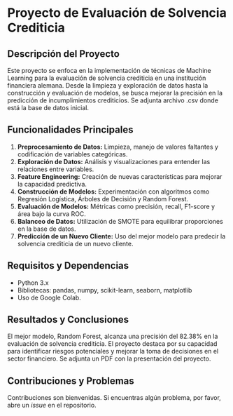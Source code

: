 # Proyecto de Evaluación de Solvencia Crediticia

## Descripción del Proyecto
Este proyecto se enfoca en la implementación de técnicas de Machine Learning para la evaluación de solvencia crediticia en una institución financiera alemana. Desde la limpieza y exploración de datos hasta la construcción y evaluación de modelos, se busca mejorar la precisión en la predicción de incumplimientos crediticios.
Se adjunta archivo .csv donde está la base de datos inicial.

## Funcionalidades Principales
1. **Preprocesamiento de Datos:** Limpieza, manejo de valores faltantes y codificación de variables categóricas.
2. **Exploración de Datos:** Análisis y visualizaciones para entender las relaciones entre variables.
3. **Feature Engineering:** Creación de nuevas características para mejorar la capacidad predictiva.
4. **Construcción de Modelos:** Experimentación con algoritmos como Regresión Logística, Árboles de Decisión y Random Forest.
5. **Evaluación de Modelos:** Métricas como precisión, recall, F1-score y área bajo la curva ROC.
6. **Balanceo de Datos:** Utilización de SMOTE para equilibrar proporciones en la base de datos.
7. **Predicción de un Nuevo Cliente:** Uso del mejor modelo para predecir la solvencia crediticia de un nuevo cliente.

## Requisitos y Dependencias
- Python 3.x
- Bibliotecas: pandas, numpy, scikit-learn, seaborn, matplotlib
- Uso de Google Colab.

## Resultados y Conclusiones
El mejor modelo, Random Forest, alcanza una precisión del 82.38% en la evaluación de solvencia crediticia. El proyecto destaca por su capacidad para identificar riesgos potenciales y mejorar la toma de decisiones en el sector financiero.
Se adjunta un PDF con la presentación del proyecto.

## Contribuciones y Problemas
Contribuciones son bienvenidas. Si encuentras algún problema, por favor, abre un *issue* en el repositorio.
